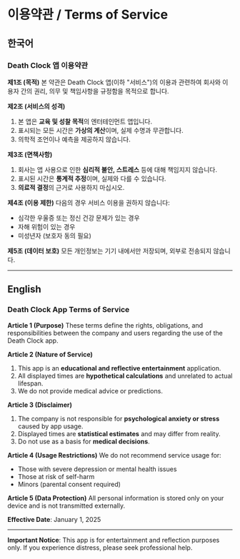 # 이용약관 / Terms of Service

## 한국어

### Death Clock 앱 이용약관

**제1조 (목적)**
본 약관은 Death Clock 앱(이하 "서비스")의 이용과 관련하여 회사와 이용자 간의 권리, 의무 및 책임사항을 규정함을 목적으로 합니다.

**제2조 (서비스의 성격)**
1. 본 앱은 **교육 및 성찰 목적**의 엔터테인먼트 앱입니다.
2. 표시되는 모든 시간은 **가상의 계산**이며, 실제 수명과 무관합니다.
3. 의학적 조언이나 예측을 제공하지 않습니다.

**제3조 (면책사항)**
1. 회사는 앱 사용으로 인한 **심리적 불안, 스트레스** 등에 대해 책임지지 않습니다.
2. 표시된 시간은 **통계적 추정**이며, 실제와 다를 수 있습니다.
3. **의료적 결정**의 근거로 사용하지 마십시오.

**제4조 (이용 제한)**
다음의 경우 서비스 이용을 권하지 않습니다:
- 심각한 우울증 또는 정신 건강 문제가 있는 경우
- 자해 위험이 있는 경우
- 미성년자 (보호자 동의 필요)

**제5조 (데이터 보호)**
모든 개인정보는 기기 내에서만 저장되며, 외부로 전송되지 않습니다.

---

## English

### Death Clock App Terms of Service

**Article 1 (Purpose)**
These terms define the rights, obligations, and responsibilities between the company and users regarding the use of the Death Clock app.

**Article 2 (Nature of Service)**
1. This app is an **educational and reflective entertainment** application.
2. All displayed times are **hypothetical calculations** and unrelated to actual lifespan.
3. We do not provide medical advice or predictions.

**Article 3 (Disclaimer)**
1. The company is not responsible for **psychological anxiety or stress** caused by app usage.
2. Displayed times are **statistical estimates** and may differ from reality.
3. Do not use as a basis for **medical decisions**.

**Article 4 (Usage Restrictions)**
We do not recommend service usage for:
- Those with severe depression or mental health issues
- Those at risk of self-harm
- Minors (parental consent required)

**Article 5 (Data Protection)**
All personal information is stored only on your device and is not transmitted externally.

**Effective Date**: January 1, 2025

---

**Important Notice**: This app is for entertainment and reflection purposes only. If you experience distress, please seek professional help.